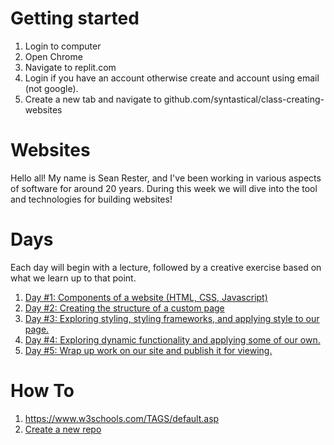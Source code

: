 # Getting started
1. Login to computer
2. Open Chrome
3. Navigate to replit.com
4. Login if you have an account otherwise create and account using email (not google).
5. Create a new tab and navigate to github.com/syntastical/class-creating-websites

# Websites
Hello all!  My name is Sean Rester, and I've been working in various aspects of software for 
around 20 years. During this week we will dive into the tool and technologies for building 
websites!

# Days
Each day will begin with a lecture, followed by a creative exercise based on what we learn up to that point. 

1. [Day #1: Components of a website (HTML, CSS, Javascript)](day1/index.md)
1. [Day #2: Creating the structure of a custom page](day2/index.md)
1. [Day #3: Exploring styling, styling frameworks, and applying style to our page.](day3/index.md)
1. [Day #4: Exploring dynamic functionality and applying some of our own.](day4/index.md)
1. [Day #5: Wrap up work on our site and publish it for viewing.](day5/index.md)

# How To
1. https://www.w3schools.com/TAGS/default.asp
1. [Create a new repo](https://github.com/syntastical/class-common/blob/main/create-repo/index.md)